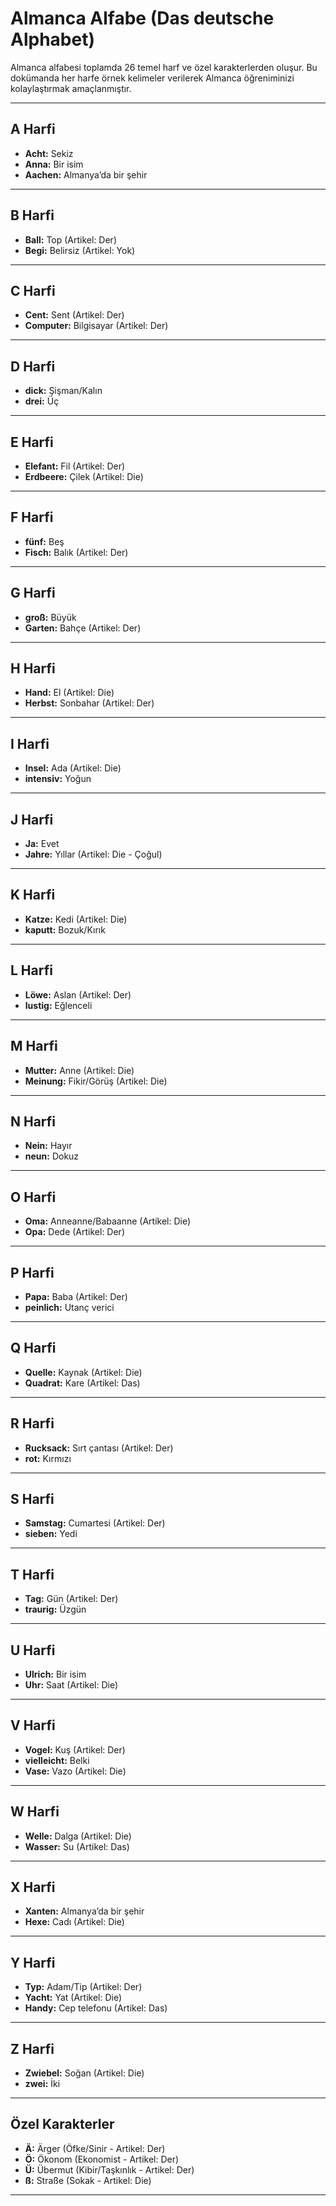 # Almanca Alfabe (Das deutsche Alphabet)

Almanca alfabesi toplamda 26 temel harf ve özel karakterlerden oluşur. Bu dokümanda her harfe örnek kelimeler verilerek Almanca öğreniminizi kolaylaştırmak amaçlanmıştır.

---

## A Harfi
- **Acht:** Sekiz  
- **Anna:** Bir isim  
- **Aachen:** Almanya’da bir şehir  

---

## B Harfi
- **Ball:** Top (Artikel: Der)  
- **Begi:** Belirsiz (Artikel: Yok)  

---

## C Harfi
- **Cent:** Sent (Artikel: Der)  
- **Computer:** Bilgisayar (Artikel: Der)  

---

## D Harfi
- **dick:** Şişman/Kalın  
- **drei:** Üç  

---

## E Harfi
- **Elefant:** Fil (Artikel: Der)  
- **Erdbeere:** Çilek (Artikel: Die)  

---

## F Harfi
- **fünf:** Beş  
- **Fisch:** Balık (Artikel: Der)  

---

## G Harfi
- **groß:** Büyük  
- **Garten:** Bahçe (Artikel: Der)  

---

## H Harfi
- **Hand:** El (Artikel: Die)  
- **Herbst:** Sonbahar (Artikel: Der)  

---

## I Harfi
- **Insel:** Ada (Artikel: Die)  
- **intensiv:** Yoğun  

---

## J Harfi
- **Ja:** Evet  
- **Jahre:** Yıllar (Artikel: Die - Çoğul)  

---

## K Harfi
- **Katze:** Kedi (Artikel: Die)  
- **kaputt:** Bozuk/Kırık  

---

## L Harfi
- **Löwe:** Aslan (Artikel: Der)  
- **lustig:** Eğlenceli  

---

## M Harfi
- **Mutter:** Anne (Artikel: Die)  
- **Meinung:** Fikir/Görüş (Artikel: Die)  

---

## N Harfi
- **Nein:** Hayır  
- **neun:** Dokuz  

---

## O Harfi
- **Oma:** Anneanne/Babaanne (Artikel: Die)  
- **Opa:** Dede (Artikel: Der)  

---

## P Harfi
- **Papa:** Baba (Artikel: Der)  
- **peinlich:** Utanç verici  

---

## Q Harfi
- **Quelle:** Kaynak (Artikel: Die)  
- **Quadrat:** Kare (Artikel: Das)  

---

## R Harfi
- **Rucksack:** Sırt çantası (Artikel: Der)  
- **rot:** Kırmızı  

---

## S Harfi
- **Samstag:** Cumartesi (Artikel: Der)  
- **sieben:** Yedi  

---

## T Harfi
- **Tag:** Gün (Artikel: Der)  
- **traurig:** Üzgün  

---

## U Harfi
- **Ulrich:** Bir isim  
- **Uhr:** Saat (Artikel: Die)  

---

## V Harfi
- **Vogel:** Kuş (Artikel: Der)  
- **vielleicht:** Belki  
- **Vase:** Vazo (Artikel: Die)  

---

## W Harfi
- **Welle:** Dalga (Artikel: Die)  
- **Wasser:** Su (Artikel: Das)  

---

## X Harfi
- **Xanten:** Almanya’da bir şehir  
- **Hexe:** Cadı (Artikel: Die)  

---

## Y Harfi
- **Typ:** Adam/Tip (Artikel: Der)  
- **Yacht:** Yat (Artikel: Die)  
- **Handy:** Cep telefonu (Artikel: Das)  

---

## Z Harfi
- **Zwiebel:** Soğan (Artikel: Die)  
- **zwei:** İki  

---

## Özel Karakterler
- **Ä:** Ärger (Öfke/Sinir - Artikel: Der)  
- **Ö:** Ökonom (Ekonomist - Artikel: Der)  
- **Ü:** Übermut (Kibir/Taşkınlık - Artikel: Der)  
- **ß:** Straße (Sokak - Artikel: Die)  

---

